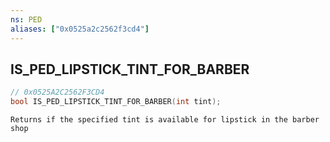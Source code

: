 ```yaml
---
ns: PED
aliases: ["0x0525a2c2562f3cd4"]
---
```

## IS_PED_LIPSTICK_TINT_FOR_BARBER

```c
// 0x0525A2C2562F3CD4
bool IS_PED_LIPSTICK_TINT_FOR_BARBER(int tint);
```

```
Returns if the specified tint is available for lipstick in the barber shop
```
